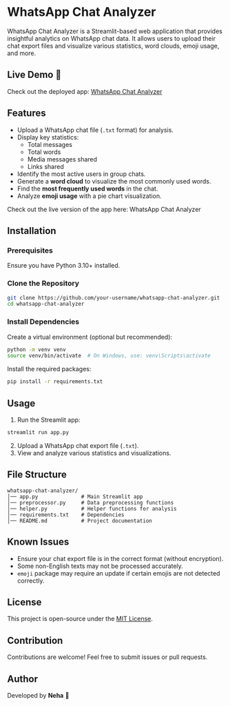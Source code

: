 # WhatsApp Chat Analyzer

WhatsApp Chat Analyzer is a Streamlit-based web application that provides insightful analytics on WhatsApp chat data. It allows users to upload their chat export files and visualize various statistics, word clouds, emoji usage, and more.

## Live Demo 🚀  
Check out the deployed app: [WhatsApp Chat Analyzer](https://whatsapp-chat-analyser-2-kirw.onrender.com)

## Features
- Upload a WhatsApp chat file (`.txt` format) for analysis.
- Display key statistics:
  - Total messages
  - Total words
  - Media messages shared
  - Links shared
- Identify the most active users in group chats.
- Generate a **word cloud** to visualize the most commonly used words.
- Find the **most frequently used words** in the chat.
- Analyze **emoji usage** with a pie chart visualization.

Check out the live version of the app here:
WhatsApp Chat Analyzer

## Installation

### Prerequisites
Ensure you have Python 3.10+ installed.

### Clone the Repository
```sh
git clone https://github.com/your-username/whatsapp-chat-analyzer.git
cd whatsapp-chat-analyzer
```

### Install Dependencies
Create a virtual environment (optional but recommended):
```sh
python -m venv venv
source venv/bin/activate  # On Windows, use: venv\Scripts\activate
```
Install the required packages:
```sh
pip install -r requirements.txt
```

## Usage

1. Run the Streamlit app:
```sh
streamlit run app.py
```
2. Upload a WhatsApp chat export file (`.txt`).
3. View and analyze various statistics and visualizations.

## File Structure
```
whatsapp-chat-analyzer/
│── app.py              # Main Streamlit app
│── preprocessor.py     # Data preprocessing functions
│── helper.py           # Helper functions for analysis
│── requirements.txt    # Dependencies
│── README.md           # Project documentation
```



## Known Issues
- Ensure your chat export file is in the correct format (without encryption).
- Some non-English texts may not be processed accurately.
- `emoji` package may require an update if certain emojis are not detected correctly.

## License
This project is open-source under the [MIT License](LICENSE).

## Contribution
Contributions are welcome! Feel free to submit issues or pull requests.

## Author
Developed by **Neha** 🚀


